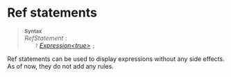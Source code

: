 # Ref statements

> <sup>**Syntax**</sup>\
> *RefStatement* :\
> &nbsp;&nbsp; &nbsp;&nbsp; `?` *[Expression&lt;true&gt;](expressions.md)* `;`

Ref statements can be used to display expressions without any side effects. As of now, they do not add any rules.